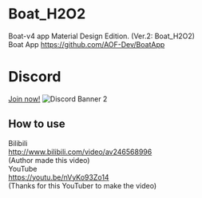 # Boat_H2O2
Boat-v4 app Material Design Edition. (Ver.2: Boat_H2O2)  
Boat App https://github.com/AOF-Dev/BoatApp  
# Discord 
[Join now!](https://discord.gg/dJa7hr3fpE)
![Discord Banner 2](https://discord.com/api/guilds/814018596418224129/widget.png?style=banner2)
## How to use  
Bilibili  
http://www.bilibili.com/video/av246568996  
(Author made this video)  
YouTube  
https://youtu.be/nVyKo93Zo14  
(Thanks for this YouTuber to make the video)  
